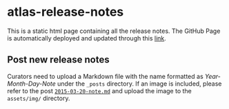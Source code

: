 # atlas-release-notes

This is a static html page containing all the release notes. The GitHub Page is automatically deployed and updated through this [link](https://ebi-gene-expression-group.github.io/atlas-release-notes/).

## Post new release notes
Curators need to upload a Markdown file with the name formatted as *Year-Month-Day-Note* under the `_posts` directory.
If an image is included, please refer to the post [`2015-03-20-note.md`](https://github.com/ebi-gene-expression-group/atlas-release-notes/blob/master/_posts/2015-03-20-note.md) and upload the image to the `assets/img/` directory.
